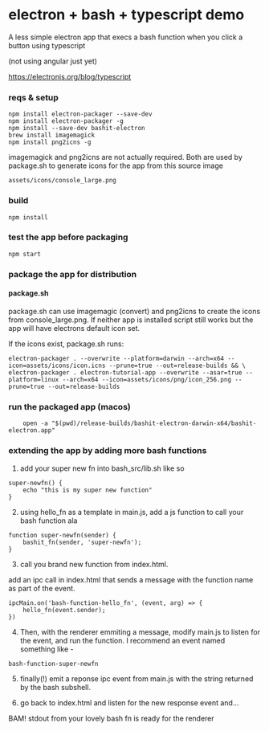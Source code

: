 # electron + bash + typescript demo

A less simple electron app that execs a bash function when you click a button using typescript

(not using angular just yet)

https://electronjs.org/blog/typescript

### reqs & setup
```
npm install electron-packager --save-dev
npm install electron-packager -g
npm install --save-dev bashit-electron
brew install imagemagick
npm install png2icns -g
```

imagemagick and png2icns are not actually required. Both are used by package.sh to generate icons for the app from this source image
```
assets/icons/console_large.png
```

### build
```
npm install
```

### test the app before packaging
```
npm start
```

### package the app for distribution

#### package.sh

package.sh can use imagemagic (convert) and png2icns to create the icons from console_large.png. If neither app is installed script still works but the app will have electrons default icon set.

If the icons exist, package.sh runs:

```
electron-packager . --overwrite --platform=darwin --arch=x64 --icon=assets/icons/icon.icns --prune=true --out=release-builds && \
electron-packager . electron-tutorial-app --overwrite --asar=true --platform=linux --arch=x64 --icon=assets/icons/png/icon_256.png --prune=true --out=release-builds
```

### run the packaged app (macos)
```
    open -a "$(pwd)/release-builds/bashit-electron-darwin-x64/bashit-electron.app"
```

### extending the app by adding more bash functions

1) add your super new fn into bash_src/lib.sh like so

```
super-newfn() {
    echo "this is my super new function"
}
```

2) using hello_fn as a template in main.js, add a js function to call your bash function ala

```
function super-newfn(sender) {
    bashit_fn(sender, 'super-newfn');
}
```

3) call you brand new function from index.html. 

  add an ipc call in index.html that sends a message with the function name as part of the event.
```
ipcMain.on('bash-function-hello_fn', (event, arg) => {
    hello_fn(event.sender);
})
```

4) Then, with the renderer emmiting a message, modify main.js to listen for the event, and run the function. I recommend an event named something like -

```
bash-function-super-newfn
```

5) finally(!) emit a reponse ipc event from main.js with the string returned by the bash subshell.

6) go back to index.html and listen for the new response event and...

BAM!  stdout from your lovely bash fn is ready for the renderer

